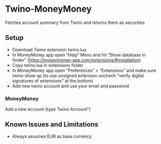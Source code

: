 # Twino-MoneyMoney

Fetches account summary from Twino and returns them as securities

## Setup

* Download Twino extension twino.lua
* In MoneyMoney app open “Help” Menu and hit “Show database in finder” (https://moneymoney-app.com/extensions/#installation)
* Copy twino.lua in extensions folder
* In MoneyMoney app open “Preferences” > “Extensions” and make sure twino show up (to use unsigned extension uncheck “verify digital signatures of extensions” at the bottom)
* Add new twino account and use your email and password

### MoneyMoney

Add a new account (type Twino Account”)

## Known Issues and Limitations

* Always assumes EUR as base currency
